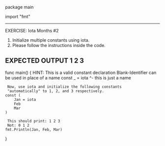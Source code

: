 package main

import "fmt"

 ---------------------------------------------------------
 EXERCISE: Iota Months #2

  1. Initialize multiple constants using iota.
  2. Please follow the instructions inside the code.

 EXPECTED OUTPUT
  1 2 3
 ---------------------------------------------------------

func main() {
	 HINT: This is a valid constant declaration
	       Blank-Identifier can be used in place of a name
	const _ = iota
	    ^- this is just a name

	 Now, use iota and initialize the following constants
	 "automatically" to 1, 2, and 3 respectively.
	const (
		Jan = iota
		Feb
		Mar
	)

	 This should print: 1 2 3
	 Not: 0 1 2
	fmt.Println(Jan, Feb, Mar)
}